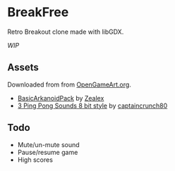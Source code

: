# BreakFree

Retro Breakout clone made with libGDX.

_WIP_

## Assets

Downloaded from from [OpenGameArt.org](http://opengameart.org).

- [BasicArkanoidPack](http://opengameart.org/content/basic-arkanoid-pack) by [Zealex](http://opengameart.org/users/zealex)
- [3 Ping Pong Sounds 8 bit style](http://opengameart.org/content/3-ping-pong-sounds-8-bit-style) by [captaincrunch80](http://opengameart.org/users/captaincrunch80)

## Todo

- Mute/un-mute sound
- Pause/resume game
- High scores
